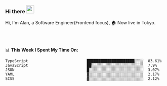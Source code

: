 ### Hi there <img src="https://media.giphy.com/media/hvRJCLFzcasrR4ia7z/giphy.gif" width="25px">

<!-- ![visitors](https://visitor-badge.glitch.me/badge?page_id=dislfyer.dislfyer) -->

Hi, I'm Alan, a Software Engineer(Frontend focus), 🏠 Now live in Tokyo.

<br/>
<br/>

📊 **This Week I Spent My Time On:**


<!--START_SECTION:waka-->

```text
TypeScript                          █████████████████████░░░░  83.61%
JavaScript                          ██░░░░░░░░░░░░░░░░░░░░░░░  7.9%
JSON                                █░░░░░░░░░░░░░░░░░░░░░░░░  3.07%
YAML                                ▓░░░░░░░░░░░░░░░░░░░░░░░░  2.17%
SCSS                                ▓░░░░░░░░░░░░░░░░░░░░░░░░  2.12%
```

<!--END_SECTION:waka-->

<!--
**About Me:**
 -->
